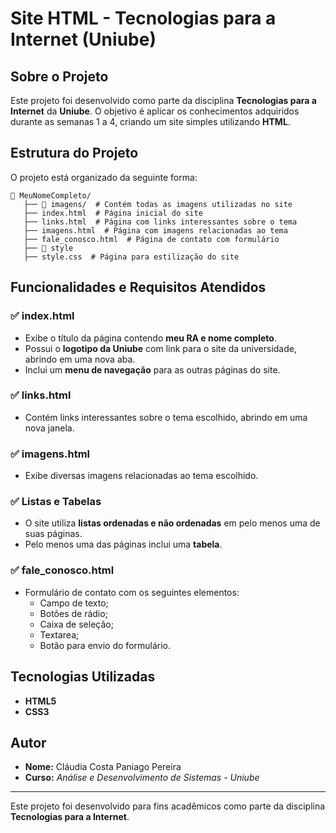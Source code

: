 # Site HTML - Tecnologias para a Internet (Uniube)

## Sobre o Projeto
Este projeto foi desenvolvido como parte da disciplina **Tecnologias para a Internet** da **Uniube**. O objetivo é aplicar os conhecimentos adquiridos durante as semanas 1 a 4, criando um site simples utilizando **HTML**.

## Estrutura do Projeto
O projeto está organizado da seguinte forma:

```
📂 MeuNomeCompleto/
   ├── 📂 imagens/  # Contém todas as imagens utilizadas no site
   ├── index.html  # Página inicial do site
   ├── links.html  # Página com links interessantes sobre o tema
   ├── imagens.html  # Página com imagens relacionadas ao tema
   ├── fale_conosco.html  # Página de contato com formulário
   ├── 📂 style
   ├── style.css  # Página para estilização do site
```

## Funcionalidades e Requisitos Atendidos

### ✅ index.html
- Exibe o título da página contendo **meu RA e nome completo**.
- Possui o **logotipo da Uniube** com link para o site da universidade, abrindo em uma nova aba.
- Inclui um **menu de navegação** para as outras páginas do site.

### ✅ links.html
- Contém links interessantes sobre o tema escolhido, abrindo em uma nova janela.

### ✅ imagens.html
- Exibe diversas imagens relacionadas ao tema escolhido.

### ✅ Listas e Tabelas
- O site utiliza **listas ordenadas e não ordenadas** em pelo menos uma de suas páginas.
- Pelo menos uma das páginas inclui uma **tabela**.

### ✅ fale_conosco.html
- Formulário de contato com os seguintes elementos:
  - Campo de texto;
  - Botões de rádio;
  - Caixa de seleção;
  - Textarea;
  - Botão para envio do formulário.

## Tecnologias Utilizadas
- **HTML5**
- **CSS3** 


## Autor
- **Nome:** Cláudia Costa Paniago Pereira
- **Curso:** *Análise e Desenvolvimento de Sistemas - Uniube*

---
Este projeto foi desenvolvido para fins acadêmicos como parte da disciplina **Tecnologias para a Internet**.

